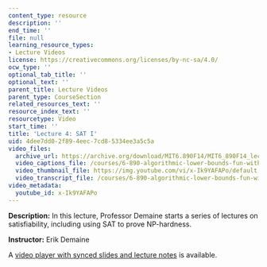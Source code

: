 ```yaml
---
content_type: resource
description: ''
end_time: ''
file: null
learning_resource_types:
- Lecture Videos
license: https://creativecommons.org/licenses/by-nc-sa/4.0/
ocw_type: ''
optional_tab_title: ''
optional_text: ''
parent_title: Lecture Videos
parent_type: CourseSection
related_resources_text: ''
resource_index_text: ''
resourcetype: Video
start_time: ''
title: 'Lecture 4: SAT I'
uid: 4dee7dd0-2f89-4eec-7cd8-5334ee3a5c5a
video_files:
  archive_url: https://archive.org/download/MIT6.890F14/MIT6_890F14_lec04_300k.mp4
  video_captions_file: /courses/6-890-algorithmic-lower-bounds-fun-with-hardness-proofs-fall-2014/d912936386d6510e901850815a3c81f2_x-Ik9YAFAPo.vtt
  video_thumbnail_file: https://img.youtube.com/vi/x-Ik9YAFAPo/default.jpg
  video_transcript_file: /courses/6-890-algorithmic-lower-bounds-fun-with-hardness-proofs-fall-2014/4972dfb6839046b37f8319c65cbd1b84_x-Ik9YAFAPo.pdf
video_metadata:
  youtube_id: x-Ik9YAFAPo
---
```


**Description:** In this lecture, Professor Demaine starts a series of lectures on satisfiability, including using SAT to prove NP-hardness.

**Instructor:** Erik Demaine

A [video player with synced slides and lecture notes](http://courses.csail.mit.edu/6.890/fall14/lectures/L04.html) is available.

